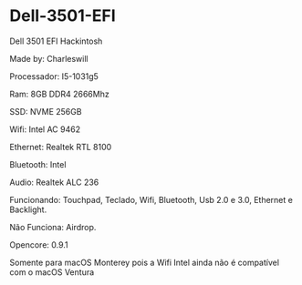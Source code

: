 # Dell-3501-EFI
Dell 3501 EFI Hackintosh



Made by: Charleswill



Processador: I5-1031g5



Ram: 8GB DDR4 2666Mhz



SSD: NVME 256GB



Wifi: Intel AC 9462



Ethernet: Realtek RTL 8100



Bluetooth: Intel



Audio: Realtek ALC 236



Funcionando: Touchpad, Teclado, Wifi, Bluetooth, Usb 2.0 e 3.0, Ethernet e Backlight.



Não Funciona: Airdrop.



Opencore: 0.9.1



Somente para macOS Monterey pois a Wifi Intel ainda não é compatível com o macOS Ventura
